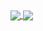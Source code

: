 <a href="https://github.com/anuraghazra/github-readme-stats">
<img align="center" src="https://github-readme-stats.vercel.app/api?username=Schlaubischlump&count_private=true&show_icons=true&bg_color=00000000&text_color=6392E9" />
</a>

<a href="https://github.com/anuraghazra/github-readme-stats">
<img align="center" src="https://github-readme-stats.vercel.app/api/top-langs?username=Schlaubischlump&count_private=true&hide=tex,Rich%20Text%20Format&langs_count=10&layout=compact&bg_color=00000000&text_color=6392E9&exclude_repo=Modellierung" />
</a>
